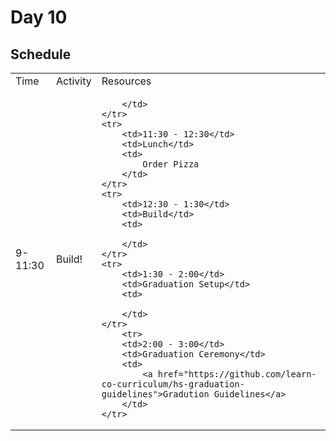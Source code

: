 # Day 10

## Schedule

<table>
    <tr>
        <td>Time</td>
        <td>Activity</td>
        <td>Resources</td>
    </tr>
    <tr>
        <td>9-11:30</td>
        <td>Build!</td>
        <td>
            
        </td>
    </tr>
    <tr>
        <td>11:30 - 12:30</td>    
        <td>Lunch</td>
        <td>
            Order Pizza
        </td>
    </tr>
    <tr>
        <td>12:30 - 1:30</td>    
        <td>Build</td>
        <td>
            
        </td>
    </tr>
    <tr>
        <td>1:30 - 2:00</td>    
        <td>Graduation Setup</td>
        <td>
            
        </td>
    </tr>
        <tr>
        <td>2:00 - 3:00</td>    
        <td>Graduation Ceremony</td>
        <td>
            <a href="https://github.com/learn-co-curriculum/hs-graduation-guidelines">Gradution Guidelines</a>
        </td>
    </tr>
</table>
